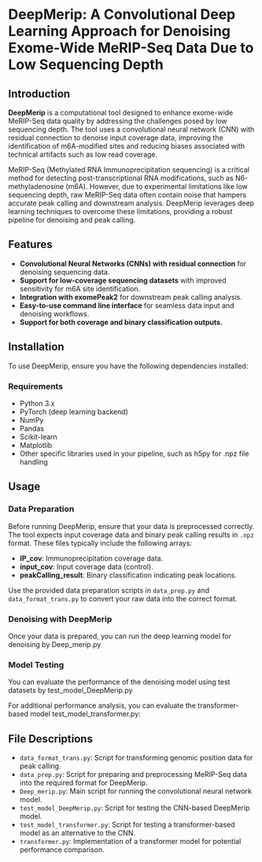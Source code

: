 
# DeepMerip: A Convolutional Deep Learning Approach for Denoising Exome-Wide MeRIP-Seq Data Due to Low Sequencing Depth

## Introduction
**DeepMerip** is a computational tool designed to enhance exome-wide MeRIP-Seq data quality by addressing the challenges posed by low sequencing depth. The tool uses a convolutional neural network (CNN) with residual connection to denoise input coverage data, improving the identification of m6A-modified sites and reducing biases associated with technical artifacts such as low read coverage.

MeRIP-Seq (Methylated RNA Immunoprecipitation sequencing) is a critical method for detecting post-transcriptional RNA modifications, such as N6-methyladenosine (m6A). However, due to experimental limitations like low sequencing depth, raw MeRIP-Seq data often contain noise that hampers accurate peak calling and downstream analysis. DeepMerip leverages deep learning techniques to overcome these limitations, providing a robust pipeline for denoising and peak calling.

## Features
- **Convolutional Neural Networks (CNNs) with residual connection** for denoising sequencing data.
- **Support for low-coverage sequencing datasets** with improved sensitivity for m6A site identification.
- **Integration with exomePeak2** for downstream peak calling analysis.
- **Easy-to-use command line interface** for seamless data input and denoising workflows.
- **Support for both coverage and binary classification outputs.**

## Installation
To use DeepMerip, ensure you have the following dependencies installed:

### Requirements
- Python 3.x
- PyTorch (deep learning backend)
- NumPy
- Pandas
- Scikit-learn
- Matplotlib
- Other specific libraries used in your pipeline, such as h5py for .npz file handling

## Usage

### Data Preparation
Before running DeepMerip, ensure that your data is preprocessed correctly. The tool expects input coverage data and binary peak calling results in `.npz` format. These files typically include the following arrays:
- **IP_cov**: Immunoprecipitation coverage data.
- **input_cov**: Input coverage data (control).
- **peakCalling_result**: Binary classification indicating peak locations.

Use the provided data preparation scripts in `data_prep.py` and `data_format_trans.py` to convert your raw data into the correct format.

### Denoising with DeepMerip
Once your data is prepared, you can run the deep learning model for denoising by Deep_merip.py

### Model Testing
You can evaluate the performance of the denoising model using test datasets by test_model_DeepMerip.py


For additional performance analysis, you can evaluate the transformer-based model test_model_transformer.py:

## File Descriptions
- `data_format_trans.py`: Script for transforming genomic position data for peak calling.
- `data_prep.py`: Script for preparing and preprocessing MeRIP-Seq data into the required format for DeepMerip.
- `Deep_merip.py`: Main script for running the convolutional neural network model.
- `test_model_DeepMerip.py`: Script for testing the CNN-based DeepMerip model.
- `test_model_transformer.py`: Script for testing a transformer-based model as an alternative to the CNN.
- `transformer.py`: Implementation of a transformer model for potential performance comparison.


